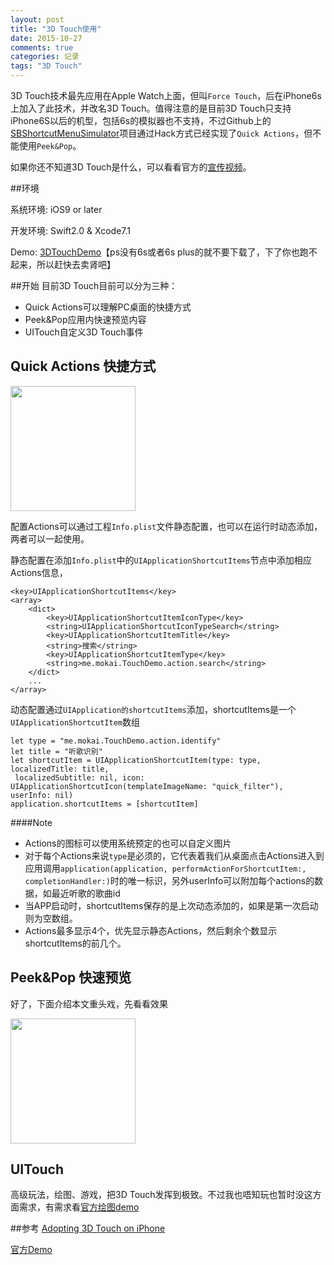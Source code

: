 ```yaml
---
layout: post
title: "3D Touch使用"
date: 2015-10-27
comments: true
categories: 记录
tags: "3D Touch"
---
```


3D Touch技术最先应用在Apple Watch上面，但叫`Force Touch`，后在iPhone6s上加入了此技术，并改名3D Touch。值得注意的是目前3D Touch只支持iPhone6S以后的机型，包括6s的模拟器也不支持，不过Github上的[SBShortcutMenuSimulator](https://github.com/DeskConnect/SBShortcutMenuSimulator)项目通过Hack方式已经实现了`Quick Actions`，但不能使用`Peek&Pop`。

<!--more-->
如果你还不知道3D Touch是什么，可以看看官方的[宣传视频](http://images.apple.com/media/us/iphone-6s/2015/dhs3b549_75f9_422a_9470_4a09e709b350/films/feature/iphone6s-feature-cc-us-20150909_r848-9dwc.mov)。

##环境

系统环境: iOS9 or later

开发环境: Swift2.0 & Xcode7.1 

Demo: [3DTouchDemo](https://github.com/mokai/3DTouchDemo)【ps没有6s或者6s plus的就不要下载了，下了你也跑不起来，所以赶快去卖肾吧】

##开始
目前3D Touch目前可以分为三种：

* Quick Actions可以理解PC桌面的快捷方式
* Peek&Pop应用内快速预览内容
* UITouch自定义3D Touch事件

## Quick Actions 快捷方式

<image src='https://raw.githubusercontent.com/mokai/3DTouchDemo/master/1.png' width='200'/>

配置Actions可以通过工程`Info.plist`文件静态配置，也可以在运行时动态添加，两者可以一起使用。

静态配置在添加`Info.plist`中的`UIApplicationShortcutItems`节点中添加相应Actions信息，

```
<key>UIApplicationShortcutItems</key>
<array>
	<dict>
		<key>UIApplicationShortcutItemIconType</key>
		<string>UIApplicationShortcutIconTypeSearch</string>
		<key>UIApplicationShortcutItemTitle</key>
		<string>搜索</string>
		<key>UIApplicationShortcutItemType</key>
		<string>me.mokai.TouchDemo.action.search</string>
	</dict>
	...
</array>
```	

动态配置通过`UIApplication的shortcutItems`添加，shortcutItems是一个`UIApplicationShortcutItem`数组

```
let type = "me.mokai.TouchDemo.action.identify"
let title = "听歌识别"
let shortcutItem = UIApplicationShortcutItem(type: type, localizedTitle: title,
 localizedSubtitle: nil, icon: UIApplicationShortcutIcon(templateImageName: "quick_filter"), userInfo: nil)
application.shortcutItems = [shortcutItem]
```
####Note

* Actions的图标可以使用系统预定的也可以自定义图片
* 对于每个Actions来说`type`是必须的，它代表着我们从桌面点击Actions进入到应用调用`application(application, performActionForShortcutItem:, completionHandler:)`时的唯一标识，另外userInfo可以附加每个actions的数据，如最近听歌的歌曲id
* 当APP启动时，shortcutItems保存的是上次动态添加的，如果是第一次启动则为空数组。
* Actions最多显示4个，优先显示静态Actions，然后剩余个数显示shortcutItems的前几个。


## Peek&Pop 快速预览
好了，下面介绍本文重头戏，先看看效果

<image src='https://raw.githubusercontent.com/mokai/3DTouchDemo/master/3.png' width='200'/>



## UITouch
高级玩法，绘图、游戏，把3D Touch发挥到极致。不过我也唔知玩也暂时没这方面需求，有需求看[官方绘图demo](https://developer.apple.com/library/prerelease/ios/samplecode/TouchCanvas/)

##参考
[Adopting 3D Touch on iPhone](https://developer.apple.com/library/ios/documentation/UserExperience/Conceptual/Adopting3DTouchOniPhone/)

[官方Demo](https://developer.apple.com/library/ios/samplecode/ApplicationShortcuts/Introduction/Intro.html#//apple_ref/doc/uid/TP40016545)


